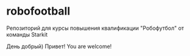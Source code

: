 # robofootball
Репозиторий для курсы повышения квалификации  "Робофутбол" от команды Starkit

День добрый)
Привет!
You are welcome!
